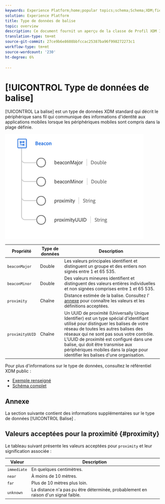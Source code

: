 ```yaml
---
keywords: Experience Platform;home;popular topics;schema;Schema;XDM;fields;schemas;Schemas;beacon;interaction details;datatype;data-type;data type;
solution: Experience Platform
title: Type de données de balise
topic: overview
description: Ce document fournit un aperçu de la classe de Profil XDM Individuel.
translation-type: tm+mt
source-git-commit: 27ce9b6e8608bbfccac25387ba96f998272273c1
workflow-type: tm+mt
source-wordcount: '230'
ht-degree: 6%

---
```



# [!UICONTROL Type de données de balise]

[!UICONTROL La balise] est un type de données XDM standard qui décrit le périphérique sans fil qui communique des informations d&#39;identité aux applications mobiles lorsque les périphériques mobiles sont compris dans la plage définie.

<img src="../images/data-types/beacon.png" width="450" /><br />

| Propriété | Type de données | Description |
| --- | --- | --- |
| `beaconMajor` | Double | Les valeurs principales identifient et distinguent un groupe et des entiers non signés entre 1 et 65 535. |
| `beaconMinor` | Double | Des valeurs mineures identifient et distinguent des valeurs entières individuelles et non signées comprises entre 1 et 65 535. |
| `proximity` | Chaîne | Distance estimée de la balise. Consultez l&#39; [annexe](#proximity) pour connaître les valeurs et les définitions acceptées. |
| `proximityUUID` | Chaîne | Un UUID de proximité (Universally Unique Identifier) est un type spécial d&#39;identifiant utilisé pour distinguer les balises de votre réseau de toutes les autres balises des réseaux qui ne sont pas sous votre contrôle. L&#39;UUID de proximité est configuré dans une balise, qui doit être transmise aux périphériques mobiles dans la plage pour identifier les balises d&#39;une organisation. |

Pour plus d&#39;informations sur le type de données, consultez le référentiel XDM public :

* [Exemple renseigné](https://github.com/adobe/xdm/blob/master/components/datatypes/beacon-interaction-details.example.1.json)
* [Schéma complet](https://github.com/adobe/xdm/blob/master/components/datatypes/beacon-interaction-details.schema.json)

## Annexe

La section suivante contient des informations supplémentaires sur le type de données [!UICONTROL Balise] .

## Valeurs acceptées pour la proximité {#proximity}

Le tableau suivant présente les valeurs acceptées pour `proximity` et leur signification associée :

| Valeur | Description |
| --- | --- |
| `immediate` | En quelques centimètres. |
| `near` | À moins de 10 mètres. |
| `far` | Plus de 10 mètres plus loin. |
| `unknown` | La distance n&#39;a pas pu être déterminée, probablement en raison d&#39;un signal faible. |
